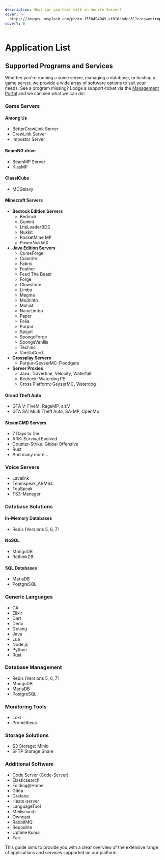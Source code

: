 ```yaml
---
description: What can you host with an Aonite Server?
cover: >-
  https://images.unsplash.com/photo-1558494949-ef010cbdcc31?crop=entropy&cs=srgb&fm=jpg&ixid=M3wxOTcwMjR8MHwxfHNlYXJjaHwxfHxzZXJ2ZXJ8ZW58MHx8fHwxNzA5MjYyNzkyfDA&ixlib=rb-4.0.3&q=85
coverY: 0
---
```


# Application List

## Supported Programs and Services

Whether you're running a voice server, managing a database, or hosting a game server, we provide a wide array of software options to suit your needs. See a program missing? Lodge a support-ticket via the [Management Portal](https://host.aonite.live/tickets) and we can see what we can do!

### Game Servers

#### Among Us

* BetterCrewLink Server
* CrewLink Server
* Impostor Server

#### BeamNG.drive

* BeamMP Server
* KissMP

#### ClassiCube

* MCGalaxy

#### Minecraft Servers

* **Bedrock Edition Servers**
  * Bedrock
  * Gomint
  * LiteLoaderBDS
  * Nukkit
  * PocketMine MP
  * PowerNukkitX
* **Java Edition Servers**
  * CurseForge
  * Cuberite
  * Fabric
  * Feather
  * Feed The Beast
  * Forge
  * Glowstone
  * Limbo
  * Magma
  * Modrinth
  * Mohist
  * NanoLimbo
  * Paper
  * Folia
  * Purpur
  * Spigot
  * SpongeForge
  * SpongeVanilla
  * Technic
  * VanillaCord
* **Crossplay Servers**
  * Purpur-GeyserMC-Floodgate
* **Server Proxies**
  * Java: Travertine, Velocity, Waterfall
  * Bedrock: Waterdog PE
  * Cross Platform: GeyserMC, Waterdog

#### Grand Theft Auto

* GTA V: FiveM, RageMP, alt:V
* GTA SA: Multi Theft Auto, SA-MP, OpenMp

#### SteamCMD Servers

* 7 Days to Die
* ARK: Survival Evolved
* Counter-Strike: Global Offensive
* Rust
* And many more...

### Voice Servers

* Lavalink
* Teamspeak\_ARM64
* TeaSpeak
* TS3-Manager

### Database Solutions

#### In-Memory Databases

* Redis (Versions 5, 6, 7)

#### NoSQL

* MongoDB
* RethinkDB

#### SQL Databases

* MariaDB
* PostgreSQL

### Generic Languages

* C#
* Elixir
* Dart
* Deno
* Golang
* Java
* Lua
* Node.js
* Python
* Rust

### Database Management

* Redis (Versions 5, 6, 7)
* MongoDB
* MariaDB
* PostgreSQL

### Monitoring Tools

* Loki
* Prometheus

### Storage Solutions

* S3 Storage: Minio
* SFTP Storage Share

### Additional Software

* Code Server (Code-Server)
* Elasticsearch
* Folding@Home
* Gitea
* Grafana
* Haste-server
* LanguageTool
* Meilisearch
* Owncast
* RabbitMQ
* Reposilite
* Uptime Kuma
* Yarr

This guide aims to provide you with a clear overview of the extensive range of applications and services supported on our platform.&#x20;
